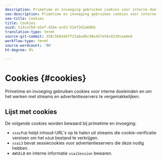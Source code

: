 ```yaml
---
description: Primetime en invoeging gebruiken cookies voor interne doeleinden en om het werken met streams en advertentieservers te vergemakkelijken.
seo-description: Primetime en invoeging gebruiken cookies voor interne doeleinden en om het werken met streams en advertentieservers te vergemakkelijken.
seo-title: Cookies
title: Cookies
uuid: 514ca7bd-e5ef-41be-ac63-52ef2d2a60bb
translation-type: tm+mt
source-git-commit: 358c5b02d47f23a6adbc98e457e56c8220cae6e9
workflow-type: tm+mt
source-wordcount: '90'
ht-degree: 0%

---
```



# Cookies {#cookies}

Primetime en invoeging gebruiken cookies voor interne doeleinden en om het werken met streams en advertentieservers te vergemakkelijken.

## Lijst met cookies

De volgende cookies worden bewaard bij primetime en invoeging:

* `ssaiPub` helpt inhoud-URL&#39;s op te halen uit streams die cookie-verificatie vereisen om het  `m3u8` bestand te verkrijgen.
* `ssai3` bevat sessiecookies voor advertentieservers die deze nodig hebben.
* `AWSELB` en interne informatie  `ssaiSession` bewaren.